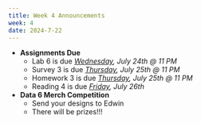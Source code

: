 ```yaml
---
title: Week 4 Announcements
week: 4
date: 2024-7-22
---
```


* **Assignments Due**
    * Lab 6 is due *<u>Wednesday</u>, July 24th @ 11 PM*
    * Survey 3 is due *<u>Thursday</u>, July 25th @ 11 PM*
    * Homework 3 is due *<u>Thursday</u>, July 25th @ 11 PM*
    * Reading 4 is due *<u>Friday</u>, July 26th*
* **Data 6 Merch Competition**
    * Send your designs to Edwin
    * There will be prizes!!!
